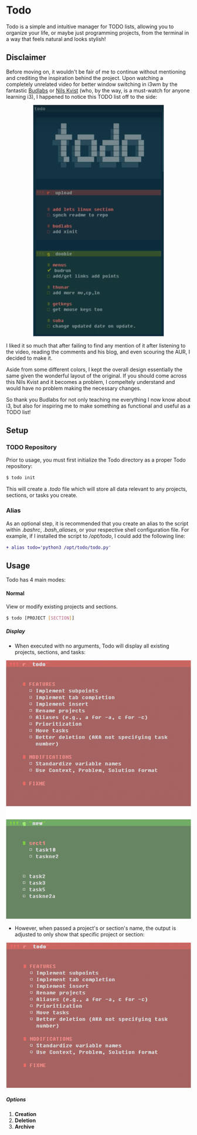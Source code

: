 # Todo
Todo is a simple and intuitive manager for TODO lists, allowing you to organize your life, or maybe just programming projects, from the terminal in a way that feels natural and looks stylish!

## Disclaimer
Before moving on, it wouldn't be fair of me to continue without mentioning and crediting the inspiration behind the project. Upon watching a completely unrelated video for better window switching in i3wm by the fantastic [Budlabs](https://www.youtube.com/channel/UCi8XrDg1bK_MJ0goOnbpTMQ) or [Nils Kvist](https://www.youtube.com/channel/UCi8XrDg1bK_MJ0goOnbpTMQ) (who, by the way, is a must-watch for anyone learning i3), I happened to notice this TODO list off to the side:

<p align="center">
  <img src="images/budlabs_todo.png">
</p>

I liked it so much that after failing to find any mention of it after listening to the video, reading the comments and his blog, and even scouring the AUR, I decided to make it.

Aside from some different colors, I kept the overall design essentially the same given the wonderful layout of the original. If you should come across this Nils Kvist and it becomes a problem, I compeltely understand and would have no problem making the necessary changes.

So thank you Budlabs for not only teaching me everything I now know about i3, but also for inspiring me to make something as functional and useful as a TODO list!

## Setup
### TODO Repository
Prior to usage, you must first initialize the Todo directory as a proper Todo repository:

```sh
$ todo init
```

This will create a *.todo* file which will store all data relevant to any projects, sections, or tasks you create.

### Alias
As an optional step, it is recommended that you create an alias to the script within *.bashrc*, *.bash_aliases*, or your respective shell configuration file. For example, if I installed the script to */opt/todo*, I could add the following line:

```diff
+ alias todo='python3 /opt/todo/todo.py'
```

## Usage
Todo has 4 main modes:
#### Normal

View or modify existing projects and sections.

```sh
$ todo [PROJECT [SECTION]]
```

##### Display
   - When executed with no arguments, Todo will display all existing projects, sections, and tasks:

<p align="center">
  <img src="images/todo_all_orig.png">
</p>

   - However, when passed a project's or section's name, the output is adjusted to only show that specific project or section:

<p align="center">
  <img src="images/todo_specific_orig.png">
</p>

##### Options
1. **Creation**
2. **Deletion**
3. **Archive**